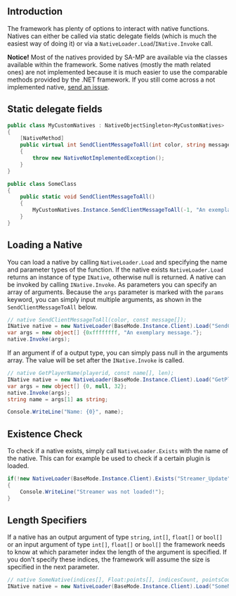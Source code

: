Introduction
------------
The framework has plenty of options to interact with native functions. Natives can either be called via static delegate fields (which is much the easiest way of doing it) or via a `NativeLoader.Load`/`INative.Invoke` call.

**Notice!** Most of the natives provided by SA-MP are available via the classes available within the framework. Some natives (mostly the math related ones) are not implemented because it is much easier to use the comparable methods provided by the .NET framework. If you still come across a not implemented native, [send an issue](https://github.com/ikkentim/SampSharp/issues).

Static delegate fields
------------
``` c#
public class MyCustomNatives : NativeObjectSingleton<MyCustomNatives>
{
    [NativeMethod]
    public virtual int SendClientMessageToAll(int color, string message)
    {
        throw new NativeNotImplementedException();
    }
}

public class SomeClass
{
    public static void SendClientMessageToAll()
    {
        MyCustomNatives.Instance.SendClientMessageToAll(-1, "An exemplary message.");
    }
}
```

Loading a Native
----------------
You can load a native by calling `NativeLoader.Load` and specifying the name and parameter types of the function. If the native exists `NativeLoader.Load` returns an instance of type `INative`, otherwise null is returned. A native can be invoked by calling `INative.Invoke`. As parameters you can specify an array of arguments. Because the `args` parameter is marked with the `params` keyword, you can simply input multiple arguments, as shown in the `SendClientMessageToAll` below.

``` c#
// native SendClientMessageToAll(color, const message[]);
INative native = new NativeLoader(BaseMode.Instance.Client).Load("SendClientMessageToAll", null, new Type[] { typeof(int), typeof(string) });
var args = new object[] {0xffffffff, "An exemplary message."};
native.Invoke(args);
```

If an argument if of a output type, you can simply pass null in the arguments array. The value will be set after the `INative.Invoke` is called.

``` c#
// native GetPlayerName(playerid, const name[], len);
INative native = new NativeLoader(BaseMode.Instance.Client).Load("GetPlayerName", null, new Type[] { typeof(int), typeof(string).MakeByRefType(), typeof(int) });
var args = new object[] {0, null, 32};
native.Invoke(args);
string name = args[1] as string;

Console.WriteLine("Name: {0}", name);
```

Existence Check
---------------
To check if a native exists, simply call `NativeLoader.Exists` with the name of the native. This can for example be used to check if a certain plugin is loaded.

``` c#
if(!new NativeLoader(BaseMode.Instance.Client).Exists("Streamer_Update"))
{
    Console.WriteLine("Streamer was not loaded!");
}
```

Length Specifiers
-----------------
If a native has an output argument of type `string`, `int[]`, `float[]` or `bool[]` or an input argument of type `int[]`, `float[]` or `bool[]` the framework needs to know at which parameter index the length of the argument is specified. If you don't specify these indices, the framework will assume the size is specified in the next parameter.

``` c#
// native SomeNative(indices[], Float:points[], indicesCount, pointsCount);
INative native = new NativeLoader(BaseMode.Instance.Client).Load("SomeNative", new[] {2, 3}, new Type[] { typeof(int[]), typeof(float[]), typeof(int) });
```